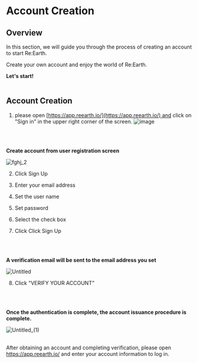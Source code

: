 # Account Creation

## Overview

In this section, we will guide you through the process of creating an account to start Re:Earth.

Create your own account and enjoy the world of Re:Earth.
<br>


**Let's start!**
<br>
<br>

## Account Creation


1. please open [https://app.reearth.io/](https://app.reearth.io/) and click on "Sign in" in the upper right corner of the screen.
![image](https://github.com/CS-eukarya/User-Manual-English-/assets/154571156/563c3e52-0f37-430a-937d-89f4081ae709)

<br>
<br>


**Create account from user registration screen**

![fghj_2](https://github.com/CS-eukarya/User-Manual-English-/assets/154571156/13873129-c678-414b-9211-d89775f51f79)

2. Click Sign Up

3. Enter your email address

4. Set the user name

5. Set password

6. Select the check box

7. Click Click Sign Up
<br>
<br>

**A verification email will be sent to the email address you set**

![Untitled](https://github.com/CS-eukarya/User-Manual-English-/assets/154571156/667db627-32b0-466a-99c0-1e0a1a11fd1e)

8. Click "VERIFY YOUR ACCOUNT”
<br>
<br>

**Once the authentication is complete, the account issuance procedure is complete.**

![Untitled_(1)](https://github.com/CS-eukarya/User-Manual-English-/assets/154571156/e75bc1b0-289f-445c-91fb-4fef31d5b51b)
<br>
<br>


After obtaining an account and completing verification, please open https://app.reearth.io/ and enter your account information to log in.
